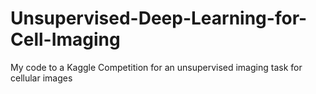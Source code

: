 # Unsupervised-Deep-Learning-for-Cell-Imaging
My code to a Kaggle Competition for an unsupervised imaging task for cellular images
